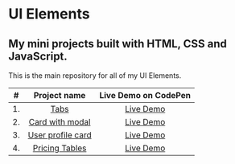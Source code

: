# UI Elements

## My mini projects built with HTML, CSS and JavaScript.

This is the main repository for all of my UI Elements.

|  #  |                                              Project name                                               |                     Live Demo on CodePen                     |
| :-: | :-----------------------------------------------------------------------------------------------------: | :----------------------------------------------------------: |
| 1.  |                [Tabs](https://github.com/alexandracaulea/ui-elements/tree/master/1.Tabs)                | [Live Demo](https://codepen.io/alexandracaulea/full/zYxmoop) |
| 2.  |   [Card with modal](https://github.com/alexandracaulea/ui-elements/tree/master/2.Card%20with%20modal)   | [Live Demo](https://codepen.io/alexandracaulea/full/QWwJgdM) |
| 3.  | [User profile card](https://github.com/alexandracaulea/ui-elements/tree/master/3.User%20profile%20card) | [Live Demo](https://codepen.io/alexandracaulea/full/wvBLyqJ) |
| 4.  |     [Pricing Tables](https://github.com/alexandracaulea/ui-elements/tree/master/4.Pricing%20Tables)     | [Live Demo](https://codepen.io/alexandracaulea/full/xxGVPYd) |
